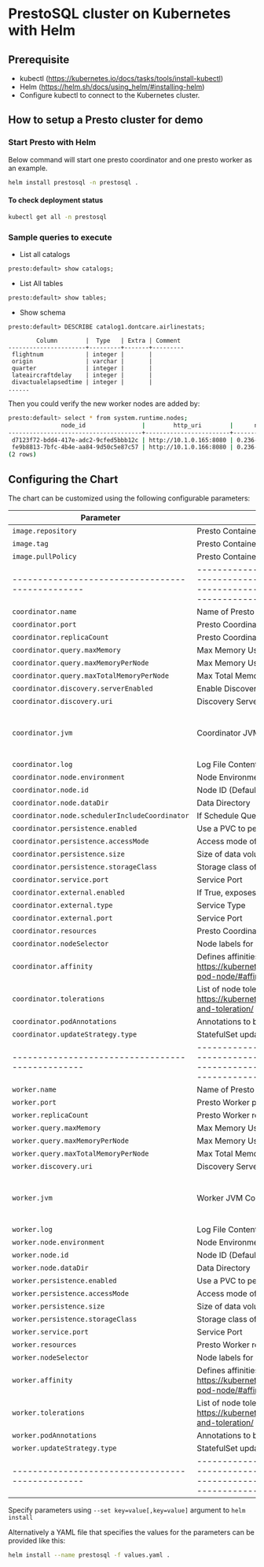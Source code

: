 # PrestoSQL cluster on Kubernetes with Helm

## Prerequisite

- kubectl (<https://kubernetes.io/docs/tasks/tools/install-kubectl>)
- Helm (<https://helm.sh/docs/using_helm/#installing-helm>)
- Configure kubectl to connect to the Kubernetes cluster.

## How to setup a Presto cluster for demo

### Start Presto with Helm

Below command will start one presto coordinator and one presto worker as an example.

```bash
helm install prestosql -n prestosql .
```

#### To check deployment status

```bash
kubectl get all -n prestosql
```

### Sample queries to execute

- List all catalogs

```
presto:default> show catalogs;
```

- List All tables

```
presto:default> show tables;
```

- Show schema

```
presto:default> DESCRIBE catalog1.dontcare.airlinestats;
```
```
        Column        |  Type   | Extra | Comment
----------------------+---------+-------+---------
 flightnum            | integer |       |
 origin               | varchar |       |
 quarter              | integer |       |
 lateaircraftdelay    | integer |       |
 divactualelapsedtime | integer |       |
......

```

Then you could verify the new worker nodes are added by:

```bash
presto:default> select * from system.runtime.nodes;
               node_id                |        http_uri        |      node_version      | coordinator | state
--------------------------------------+------------------------+------------------------+-------------+--------
 d7123f72-bdd4-417e-adc2-9cfed5bbb12c | http://10.1.0.165:8080 | 0.236-SNAPSHOT-dbf3a80 | true        | active
 fe9b8813-7bfc-4b4e-aa84-9d50c5e87c57 | http://10.1.0.166:8080 | 0.236-SNAPSHOT-dbf3a80 | false       | active
(2 rows)

```

## Configuring the Chart

The chart can be customized using the following configurable parameters:

| Parameter                                      | Description                                                                                                                                                                | Default                                                            |
|------------------------------------------------|----------------------------------------------------------------------------------------------------------------------------------------------------------------------------|--------------------------------------------------------------------|
| `image.repository`                             | Presto Container image repo                                                                                                                                                 | `gcr.io/sktaic-datahub/prestosql`                                                |
| `image.tag`                                    | Presto Container image tag                                                                                                                                                  | `339`                                                   |
| `image.pullPolicy`                             | Presto Container image pull policy                                                                                                                                          | `IfNotPresent`                                                     |
|------------------------------------------------|----------------------------------------------------------------------------------------------------------------------------------------------------------------------------|--------------------------------------------------------------------|
| `coordinator.name`                              | Name of Presto Coordinator                                                                                                                                                   | `coordinator`                                                       |
| `coordinator.port`                              | Presto Coordinator port                                                                                                                                                      | `8080`                                                             |
| `coordinator.replicaCount`                      | Presto Coordinator replicas                                                                                                                                                  | `1`                                                                |
| `coordinator.query.maxMemory`                          | Max Memory Usage per Query                                                             | `4GB`                                       |
| `coordinator.query.maxMemoryPerNode`                          | Max Memory Usage per Node per Query                                                            | `1GB`                                       |
| `coordinator.query.maxTotalMemoryPerNode`                          | Max Total Memory Usage per Node                                                             | `2GB`                                       |
| `coordinator.discovery.serverEnabled`                          | Enable Discovery Server                                                                                                                                                             | `true`                                                 |
| `coordinator.discovery.uri`                          | Discovery Server URI                                                                                                                                                            | `http://presto-coordinator:8080`                                                 |
| `coordinator.jvm`                          | Coordinator JVM Configs                                                                                                                                                             | `-server -Xmx16G -XX:+UseG1GC -XX:G1HeapRegionSize=32M -XX:+UseGCOverheadLimit -XX:+ExplicitGCInvokesConcurrent -XX:+HeapDumpOnOutOfMemoryError -XX:+ExitOnOutOfMemoryError`                                                             |
| `coordinator.log`                          | Log File Content                                                                                                                                                             | `com.facebook.presto=INFO`                                                             |
| `coordinator.node.environment`                          | Node Environment                                                                                                                                                             | `production`                                                             |
| `coordinator.node.id`                          | Node ID (Default is empty, Presto will assign automatically)                                                                                                                                                             | ``                                                             |
| `coordinator.node.dataDir`                          | Data Directory                                                                                                                                                             | `/home/presto/data`                                                             |
| `coordinator.node.schedulerIncludeCoordinator`                          |  If Schedule Query on Coordinator                                                                                                                                                            | `true`                                                             |
| `coordinator.persistence.enabled`               | Use a PVC to persist Presto Coordinator Data                                                                                                                                 | `true`                                                             |
| `coordinator.persistence.accessMode`            | Access mode of data volume                                                                                                                                                 | `ReadWriteOnce`                                                    |
| `coordinator.persistence.size`                  | Size of data volume                                                                                                                                                        | `4G`                                                               |
| `coordinator.persistence.storageClass`          | Storage class of backing PVC                                                                                                                                               | `""`                                                               |
| `coordinator.service.port`                      | Service Port                                                                                                                                                               | `8080`                                                             |
| `coordinator.external.enabled`                  | If True, exposes Presto Coordinator externally                                                                                                                               | `true`                                                            |
| `coordinator.external.type`                     | Service Type                                                                                                                                                               | `LoadBalancer`                                                     |
| `coordinator.external.port`                     | Service Port                                                                                                                                                               | `8080`                                                             |
| `coordinator.resources`                         | Presto Coordinator resource requests and limits                                                                                                                              | `{}`                                                               |
| `coordinator.nodeSelector`                      | Node labels for controller pod assignment                                                                                                                                  | `{}`                                                               |
| `coordinator.affinity`                          | Defines affinities and anti-affinities for pods as defined in: <https://kubernetes.io/docs/concepts/configuration/assign-pod-node/#affinity-and-anti-affinity> preferences | `{}`                                                               |
| `coordinator.tolerations`                       | List of node tolerations for the pods. <https://kubernetes.io/docs/concepts/configuration/taint-and-toleration/>                                                           | `[]`                                                               |
| `coordinator.podAnnotations`                    | Annotations to be added to controller pod                                                                                                                                  | `{}`                                                               |
| `coordinator.updateStrategy.type`               | StatefulSet update strategy to use.                                                                                                                                        | `RollingUpdate`                                                    |
|------------------------------------------------|----------------------------------------------------------------------------------------------------------------------------------------------------------------------------|--------------------------------------------------------------------|
| `worker.name`                              | Name of Presto Worker                                                                                                                                                   | `worker`                                                       |
| `worker.port`                              | Presto Worker port                                                                                                                                                      | `8080`                                                             |
| `worker.replicaCount`                      | Presto Worker replicas                                                                                                                                                  | `1`                                                                |
| `worker.query.maxMemory`                          | Max Memory Usage per Query                                                             | `8GB`                                       |
| `worker.query.maxMemoryPerNode`                          | Max Memory Usage per Node per Query                                                            | `4GB`                                       |
| `worker.query.maxTotalMemoryPerNode`                          | Max Total Memory Usage per Node                                                             | `8GB`                                       |
| `worker.discovery.uri`                          | Discovery Server URI                                                                                                                                                            | `http://presto-coordinator:8080`                                                 |
| `worker.jvm`                          | Worker JVM Configs                                                                                                                                                             | `-server -Xmx64G -XX:+UseG1GC -XX:G1HeapRegionSize=32M -XX:+UseGCOverheadLimit -XX:+ExplicitGCInvokesConcurrent -XX:+HeapDumpOnOutOfMemoryError -XX:+ExitOnOutOfMemoryError`                                                             |
| `worker.log`                          | Log File Content                                                                                                                                                             | `com.facebook.presto=INFO`                                                             |
| `worker.node.environment`                          | Node Environment                                                                                                                                                             | `production`                                                             |
| `worker.node.id`                          | Node ID (Default is empty, Presto will assign automatically)                                                                                                                                                             | ``                                                             |
| `worker.node.dataDir`                          | Data Directory                                                                                                                                                             | `/home/presto/data`                                                             |
| `worker.persistence.enabled`               | Use a PVC to persist Presto Worker Data                                                                                                                                 | `true`                                                             |
| `worker.persistence.accessMode`            | Access mode of data volume                                                                                                                                                 | `ReadWriteOnce`                                                    |
| `worker.persistence.size`                  | Size of data volume                                                                                                                                                        | `4G`                                                               |
| `worker.persistence.storageClass`          | Storage class of backing PVC                                                                                                                                               | `""`                                                               |
| `worker.service.port`                      | Service Port                                                                                                                                                               | `8080`                                                             |
| `worker.resources`                         | Presto Worker resource requests and limits                                                                                                                              | `{}`                                                               |
| `worker.nodeSelector`                      | Node labels for controller pod assignment                                                                                                                                  | `{}`                                                               |
| `worker.affinity`                          | Defines affinities and anti-affinities for pods as defined in: <https://kubernetes.io/docs/concepts/configuration/assign-pod-node/#affinity-and-anti-affinity> preferences | `{}`                                                               |
| `worker.tolerations`                       | List of node tolerations for the pods. <https://kubernetes.io/docs/concepts/configuration/taint-and-toleration/>                                                           | `[]`                                                               |
| `worker.podAnnotations`                    | Annotations to be added to controller pod                                                                                                                                  | `{}`                                                               |
| `worker.updateStrategy.type`               | StatefulSet update strategy to use.                                                                                                                                        | `RollingUpdate`                                                    |
|------------------------------------------------|----------------------------------------------------------------------------------------------------------------------------------------------------------------------------|--------------------------------------------------------------------|

Specify parameters using `--set key=value[,key=value]` argument to `helm install`

Alternatively a YAML file that specifies the values for the parameters can be provided like this:

```bash
helm install --name prestosql -f values.yaml .
```
